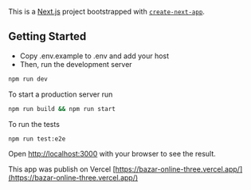This is a [Next.js](https://nextjs.org/) project bootstrapped with [`create-next-app`](https://github.com/vercel/next.js/tree/canary/packages/create-next-app).

## Getting Started

- Copy .env.example to .env and add your host
- Then, run the development server

```bash
npm run dev
```

To start a production server run

```bash
npm run build && npm run start
```

To run the tests

```bash
npm run test:e2e
```

Open [http://localhost:3000](http://localhost:3000) with your browser to see the result.

This app was publish on Vercel [https://bazar-online-three.vercel.app/](https://bazar-online-three.vercel.app/)
